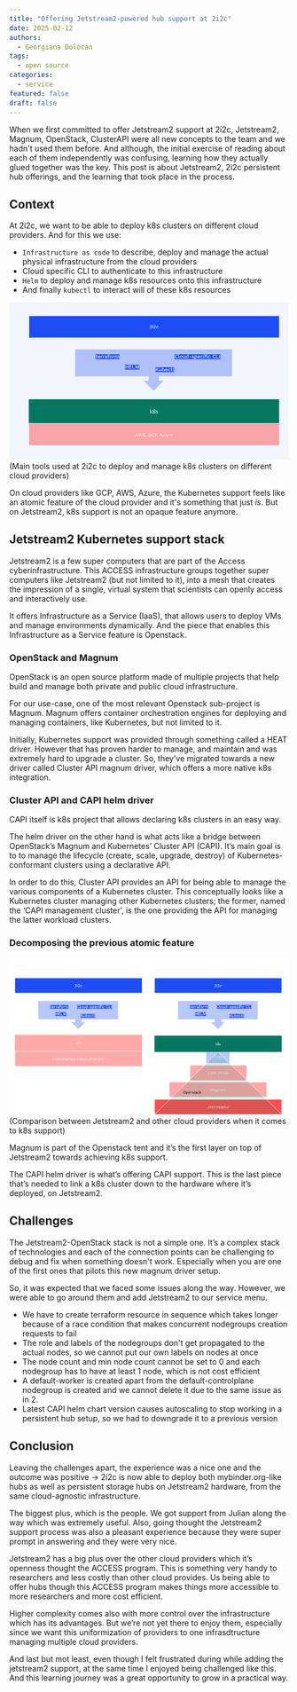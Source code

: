 ```yaml
---
title: "Offering Jetstream2-powered hub support at 2i2c"
date: 2025-02-12
authors:
  - Georgiana Dolocan
tags:
  - open source
categories:
  - service
featured: false
draft: false
---
```


When we first committed to offer Jetstream2 support at 2i2c, Jetstream2, Magnum, OpenStack, ClusterAPI were all new concepts to the team and we hadn't used them before.
And although, the initial exercise of reading about each of them independently was confusing, learning how they actually glued together was the key.
This post is about Jetstream2, 2i2c persistent hub offerings, and the learning that took place in the process.

## Context
At 2i2c, we want to be able to deploy k8s clusters on different cloud providers. And for this we use:

- `Infrastructure as code` to describe, deploy and manage the actual physical infrastructure from the cloud providers
- Cloud specific CLI to authenticate to this infrastructure
- `Helm` to deploy and manage k8s resources onto this infrastructure
- And finally `kubectl` to interact will of these k8s resources

![image](./2i2c-generic-infra.png)
(Main tools used at 2i2c to deploy and manage k8s clusters on different cloud providers)

On cloud providers like GCP, AWS, Azure, the Kubernetes support feels like an atomic feature of the cloud provider and it's something that just *is*. But on Jetstream2, k8s support is not an opaque feature anymore.

## Jetstream2 Kubernetes support stack

Jetstream2 is a few super computers that are part of the Access cyberinfrastructure. This ACCESS infrastructure groups together super computers like Jetstream2 (but not limited to it), into a mesh that creates the impression of a single, virtual system that scientists can openly access and interactively use.

It offers Infrastructure as a Service (IaaS), that allows users to deploy VMs and manage environments dynamically. And the piece that enables this Infrastructure as a Service feature is Openstack.

### OpenStack and Magnum

OpenStack is an open source platform made of multiple projects that help build and manage both private and public cloud infrastructure.

For our use-case, one of the most relevant Openstack sub-project is Magnum. Magnum offers container orchestration engines for deploying and managing containers, like Kubernetes, but not limited to it.

Initially, Kubernetes support was provided through something called a HEAT driver. However that has proven harder to manage, and maintain and was extremely hard to upgrade a cluster. So, they’ve migrated towards a new driver called Cluster API magnum driver, which offers a more native k8s integration.

### Cluster API and CAPI helm driver
CAPI itself is k8s project that allows declaring k8s clusters in an easy way.

The helm driver on the other hand is what acts like a bridge between OpenStack’s Magnum and Kubernetes’ Cluster API (CAPI). It’s main goal is to to manage the lifecycle (create, scale, upgrade, destroy) of Kubernetes-conformant clusters using a declarative API.

In order to do this, Cluster API provides an API for being able to manage the various components of a Kubernetes cluster. This conceptually looks like a Kubernetes cluster managing other Kubernetes clusters; the former, named the ‘CAPI management cluster’, is the one providing the API for managing the latter workload clusters.

### Decomposing the previous atomic feature

![image](./Jetstream2-and-tent.png)
(Comparison between Jetstream2 and other cloud providers when it comes to k8s support)

Magnum is part of the Openstack tent and it’s the first layer on top of Jetstream2 towards achieving k8s support.

The CAPI helm driver is what’s offering CAPI support. This is the last piece that’s needed to link a k8s cluster down to the hardware where it’s deployed, on Jetstream2.

## Challenges

The Jetstream2-OpenStack stack is not a simple one. It’s a complex stack of technologies and each of the connection points can be challenging to debug and fix when something doesn't work. Especially when you are one of the first ones that pilots this new magnum driver setup.

So, it was expected that we faced some issues along the way. However, we were able to go around them and add Jetstream2 to our service menu.


- We have to create terraform resource in sequence which takes longer because of a race condition that makes concurrent nodegroups creation requests to fail
- The role and labels of the nodegroups don't get propagated to the actual nodes, so we cannot put our own labels on nodes at once
- The node count and min node count cannot be set to 0 and each nodegroup has to have at least 1 node, which is not cost efficient
- A default-worker is created apart from the default-controlplane nodegroup is created and we cannot delete it due to the same issue as in 2.
- Latest CAPI helm chart version causes autoscaling to stop working in a persistent hub setup, so we had to downgrade it to a previous version

## Conclusion

Leaving the challenges apart, the experience was a nice one and the outcome was positive -> 2i2c is now able to deploy both mybinder.org-like hubs as well as persistent storage hubs on Jetstream2 hardware, from the same cloud-agnostic infrastructure.

The biggest plus, which is the people. We got support from Julian along the way which was extremely useful. Also, going thought the Jetstream2 support process was also a pleasant experience because they were super prompt in answering and they were very nice.

Jetstream2 has a big plus over the other cloud providers which it’s openness thought the ACCESS program. This is something very handy to researchers and less costly than other cloud provides. Us being able to offer hubs though this ACCESS program makes things more accessible to more researchers and more cost efficient. 

Higher complexity comes also with more control over the infrastructure which has its advantages. But we’re not yet there to enjoy them, especially since we want this uniformization of providers to one infrasdtructure managing multiple cloud providers.

And last but mot least, even though I felt frustrated during while adding the jetstream2 support, at the same time I enjoyed being challenged like this. And this learning journey was a great opportunity to grow in a practical way.



